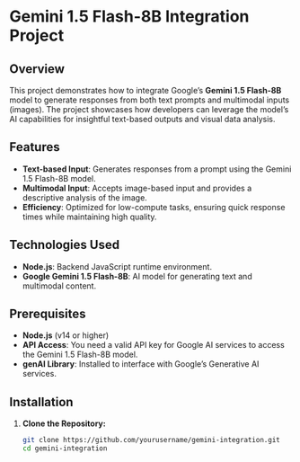 # **Gemini 1.5 Flash-8B Integration Project**

## **Overview**

This project demonstrates how to integrate Google’s **Gemini 1.5 Flash-8B** model to generate responses from both text prompts and multimodal inputs (images). The project showcases how developers can leverage the model’s AI capabilities for insightful text-based outputs and visual data analysis.

## **Features**
- **Text-based Input**: Generates responses from a prompt using the Gemini 1.5 Flash-8B model.
- **Multimodal Input**: Accepts image-based input and provides a descriptive analysis of the image.
- **Efficiency**: Optimized for low-compute tasks, ensuring quick response times while maintaining high quality.

## **Technologies Used**
- **Node.js**: Backend JavaScript runtime environment.
- **Google Gemini 1.5 Flash-8B**: AI model for generating text and multimodal content.

## **Prerequisites**
- **Node.js** (v14 or higher)
- **API Access**: You need a valid API key for Google AI services to access the Gemini 1.5 Flash-8B model.
- **genAI Library**: Installed to interface with Google’s Generative AI services.

## **Installation**

1. **Clone the Repository:**
   ```bash
   git clone https://github.com/yourusername/gemini-integration.git
   cd gemini-integration

